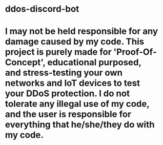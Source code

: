 # ddos-discord-bot
# I may not be held responsible for any damage caused by my code. This project is purely made for 'Proof-Of-Concept', educational purposed, and stress-testing your own networks and IoT devices to test your DDoS protection. I do not tolerate any illegal use of my code, and the user is responsible for everything that he/she/they do with my code.
